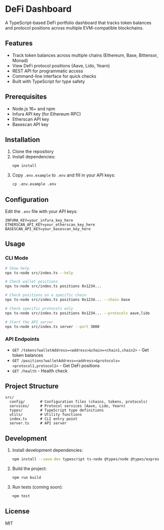 # DeFi Dashboard

A TypeScript-based DeFi portfolio dashboard that tracks token balances and protocol positions across multiple EVM-compatible blockchains.

## Features

- Track token balances across multiple chains (Ethereum, Base, Bittensor, Monad)
- View DeFi protocol positions (Aave, Lido, Yearn)
- REST API for programmatic access
- Command-line interface for quick checks
- Built with TypeScript for type safety

## Prerequisites

- Node.js 16+ and npm
- Infura API key (for Ethereum RPC)
- Etherscan API key
- Basescan API key

## Installation

1. Clone the repository
2. Install dependencies:
   ```bash
   npm install
   ```
3. Copy `.env.example` to `.env` and fill in your API keys:
   ```bash
   cp .env.example .env
   ```

## Configuration

Edit the `.env` file with your API keys:

```
INFURA_KEY=your_infura_key_here
ETHERSCAN_API_KEY=your_etherscan_key_here
BASESCAN_API_KEY=your_basescan_key_here
```

## Usage

### CLI Mode

```bash
# Show help
npx ts-node src/index.ts --help

# Check wallet positions
npx ts-node src/index.ts positions 0x1234...

# Check positions on a specific chain
npx ts-node src/index.ts positions 0x1234... --chain base

# Check specific protocols only
npx ts-node src/index.ts positions 0x1234... --protocols aave,lido

# Start the API server
npx ts-node src/index.ts server --port 3000
```

### API Endpoints

- `GET /tokens?walletAddress=<address>&chain=<chain1,chain2>` - Get token balances
- `GET /positions?walletAddress=<address>&protocols=<protocol1,protocol2>` - Get DeFi positions
- `GET /health` - Health check

## Project Structure

```
src/
  config/       # Configuration files (chains, tokens, protocols)
  services/     # Protocol services (Aave, Lido, Yearn)
  types/        # TypeScript type definitions
  utils/        # Utility functions
  index.ts      # CLI entry point
  server.ts     # API server
```

## Development

1. Install development dependencies:
   ```bash
   npm install --save-dev typescript ts-node @types/node @types/express @types/cors
   ```

2. Build the project:
   ```bash
   npm run build
   ```

3. Run tests (coming soon):
   ```bash
   npm test
   ```

## License

MIT
